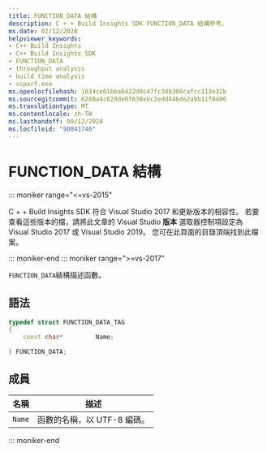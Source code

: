 ```yaml
---
title: FUNCTION_DATA 結構
description: C + + Build Insights SDK FUNCTION_DATA 結構參考。
ms.date: 02/12/2020
helpviewer_keywords:
- C++ Build Insights
- C++ Build Insights SDK
- FUNCTION_DATA
- throughput analysis
- build time analysis
- vcperf.exe
ms.openlocfilehash: 1034ce01bba6422d0c47fc34b308cafcc113e32b
ms.sourcegitcommit: 6280a4c629de0f638ebc2edd446de2a9b11f0406
ms.translationtype: MT
ms.contentlocale: zh-TW
ms.lasthandoff: 09/12/2020
ms.locfileid: "90041740"
---
```

# <a name="function_data-structure"></a>FUNCTION_DATA 結構

::: moniker range="<=vs-2015"

C + + Build Insights SDK 符合 Visual Studio 2017 和更新版本的相容性。 若要查看這些版本的檔，請將此文章的 Visual Studio **版本** 選取器控制項設定為 Visual Studio 2017 或 Visual Studio 2019。 您可在此頁面的目錄頂端找到此檔案。

::: moniker-end
::: moniker range=">=vs-2017"

`FUNCTION_DATA`結構描述函數。

## <a name="syntax"></a>語法

```cpp
typedef struct FUNCTION_DATA_TAG
{
    const char*         Name;

} FUNCTION_DATA;
```

## <a name="members"></a>成員

| 名稱 | 描述 |
|--|--|
| `Name` | 函數的名稱，以 UTF-8 編碼。 |

::: moniker-end
